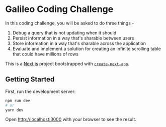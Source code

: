 # Galileo Coding Challenge

In this coding challenge, you will be asked to do three things -

1. Debug a query that is not updating when it should
2. Persist information in a way that's sharable between users
3. Store information in a way that's sharable across the application
4. Evaluate and implement a solution for creating an infinite scrolling table that could have millions of rows

This is a [Next.js](https://nextjs.org/) project bootstrapped with [`create-next-app`](https://github.com/vercel/next.js/tree/canary/packages/create-next-app).

## Getting Started

First, run the development server:

```bash
npm run dev
# or
yarn dev
```

Open [http://localhost:3000](http://localhost:3000) with your browser to see the result.
